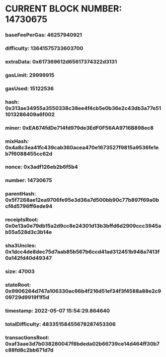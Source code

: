 # CURRENT BLOCK NUMBER: 14730675

### baseFeePerGas: 46257940921
### difficulty: 13641575733603700
### extraData: 0x617369612d65617374322d3131
### gasLimit: 29999915
### gasUsed: 15122536
### hash: 0x313ae34955a3550338c38ee4f4cb5e0b36e2c43db3a77e511013286409a6f002
### miner: 0xEA674fdDe714fd979de3EdF0F56AA9716B898ec8
### mixHash: 0x4a8c3ea41fc439cab360acea470e1673527f9815a9536fe1eb7f6088455cc62d
### nonce: 0x3adf126eb2b6f5b4
### number: 14730675
### parentHash: 0x5f7268ae12ea9706fe95e3d36a7d500bb90c77b897f69a0bcf4d5796ff6ede94
### receiptsRoot: 0x0e13a0e79db15a2d9cc8e24301d13b3bffd6d2909ccc3945ab55a528d3c3b14e
### sha3Uncles: 0x1dcc4de8dec75d7aab85b567b6ccd41ad312451b948a7413f0a142fd40d49347
### size: 47003
### stateRoot: 0x9906264d747a106330ac66b4f216d51ef34f3f4588a88e2c909729d9919f1f5d
### timestamp: 2022-05-07 15:54:29.864640
### totalDifficulty: 48335158455678287453306
### transactionsRoot: 0xaf3aae3d7b038280047f8bdeda02b66739ce14d464ff30b7c88fd8c2bb671d7d
